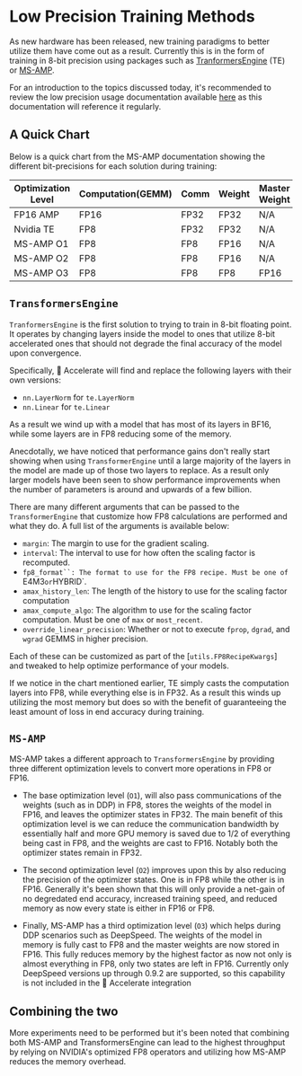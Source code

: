 <!--Copyright 2023 The HuggingFace Team. All rights reserved.

Licensed under the Apache License, Version 2.0 (the "License"); you may not use this file except in compliance with
the License. You may obtain a copy of the License at

http://www.apache.org/licenses/LICENSE-2.0

Unless required by applicable law or agreed to in writing, software distributed under the License is distributed on
an "AS IS" BASIS, WITHOUT WARRANTIES OR CONDITIONS OF ANY KIND, either express or implied. See the License for the
specific language governing permissions and limitations under the License.

⚠️ Note that this file is in Markdown but contain specific syntax for our doc-builder (similar to MDX) that may not be
rendered properly in your Markdown viewer.
-->

# Low Precision Training Methods

As new hardware has been released, new training paradigms to better utilize them have come out as a result. Currently this is in the form of training
in 8-bit precision using packages such as [TranformersEngine](https://github.com/NVIDIA/TransformerEngine) (TE) or [MS-AMP](https://github.com/Azure/MS-AMP/tree/main).

For an introduction to the topics discussed today, it's recommended to review the low precision usage documentation available [here](../usage_guides/low_precision_training.md) as this documentation will reference it regularly. 

## A Quick Chart

Below is a quick chart from the MS-AMP documentation showing the different bit-precisions for each solution during training:

Optimization Level | Computation(GEMM) | Comm | Weight | Master Weight | Weight Gradient | Optimizer States
-- | -- | -- | -- | -- | -- | --
FP16 AMP | FP16 | FP32 | FP32 | N/A | FP32 | FP32+FP32
Nvidia TE | FP8 | FP32 | FP32 | N/A | FP32 | FP32+FP32
MS-AMP O1 | FP8 | FP8 | FP16 | N/A | FP8 | FP32+FP32
MS-AMP O2 | FP8 | FP8 | FP16 | N/A | FP8 | FP8+FP16
MS-AMP O3 | FP8 | FP8 | FP8 | FP16 | FP8 | FP8+FP16

## `TransformersEngine`

`TranformersEngine` is the first solution to trying to train in 8-bit floating point. It operates by changing layers inside the model to ones that utilize 8-bit accelerated ones that should not degrade the final accuracy of the model upon convergence. 

Specifically, 🤗 Accelerate will find and replace the following layers with their own versions:

* `nn.LayerNorm` for `te.LayerNorm`
* `nn.Linear` for `te.Linear`

As a result we wind up with a model that has most of its layers in BF16, while some layers are in FP8 reducing some of the memory. 

Anecdotally, we have noticed that performance gains don't really start showing when using `TransformerEngine` until a large majority of the layers
in the model are made up of those two layers to replace. As a result only larger models have been seen to show performance improvements when the number of parameters is around and upwards of a few billion. 

There are many different arguments that can be passed to the `TransformerEngine` that customize how FP8 calculations are performed and what they do. A full list of the arguments is available below:

* `margin`: The margin to use for the gradient scaling.
* `interval`: The interval to use for how often the scaling factor is recomputed.
* `fp8_format``: The format to use for the FP8 recipe. Must be one of `E4M3` or `HYBRID`.
* `amax_history_len`: The length of the history to use for the scaling factor computation
* `amax_compute_algo`: The algorithm to use for the scaling factor computation. Must be one of `max` or `most_recent`.
* `override_linear_precision`: Whether or not to execute `fprop`, `dgrad`, and `wgrad` GEMMS in higher precision.

Each of these can be customized as part of the [`utils.FP8RecipeKwargs`] and tweaked to help optimize performance of your models.

If we notice in the chart mentioned earlier, TE simply casts the computation layers into FP8, while everything else is in FP32. As a result this winds up utilizing the most memory but does so with the benefit of guaranteeing the least amount of loss in end accuracy during training. 

## `MS-AMP`

MS-AMP takes a different approach to `TransformersEngine` by providing three different optimization levels to convert more operations in FP8 or FP16.

* The base optimization level (`O1`), will also pass communications of the weights (such as in DDP) in FP8, stores the weights of the model in FP16, and leaves the optimizer states in FP32. The main benefit of this optimization level is we can reduce the communication bandwidth by essentially half and more GPU memory is saved due to 1/2 of everything being cast in FP8, and the weights are cast to FP16. Notably both the optimizer states remain in FP32.

* The second optimization level (`O2`) improves upon this by also reducing the precision of the optimizer states. One is in FP8 while the other is in FP16. Generally it's been shown that this will only provide a net-gain of no degredated end accuracy, increased training speed, and reduced memory as now every state is either in FP16 or FP8. 

* Finally, MS-AMP has a third optimization level (`O3`) which helps during DDP scenarios such as DeepSpeed. The weights of the model in memory is fully cast to FP8 and the master weights are now stored in FP16. This fully reduces memory by the highest factor as now not only is almost everything in FP8, only two states are left in FP16. Currently only DeepSpeed versions up through 0.9.2 are supported, so this capability is not included in the 🤗 Accelerate integration

## Combining the two

More experiments need to be performed but it's been noted that combining both MS-AMP and TransformersEngine can lead to the highest throughput by relying on NVIDIA's optimized FP8 operators and utilizing how MS-AMP reduces the memory overhead.
